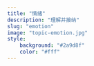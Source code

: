 ```yaml
---
title: "情绪"
description: "理解并接纳"
slug: "emotion"
image: "topic-emotion.jpg"
style:
    background: "#2a9d8f"
    color: "#fff"
---
```


